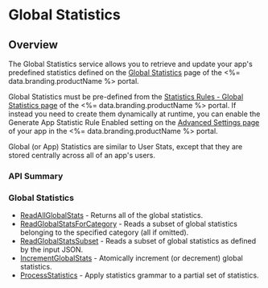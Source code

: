 # Global Statistics
## Overview



The Global Statistics service allows you to retrieve and update your app's predefined statistics defined on the
[Global Statistics](https://portal.braincloudservers.com/admin/dashboard#/development/stats-game) page of the <%= data.branding.productName %> portal.

Global Statistics must be pre-defined from the [Statistics Rules - Global Statistics page](https://portal.braincloudservers.com/admin/dashboard#/development/stats-game)
of the <%= data.branding.productName %> portal.  If instead you need to create them dynamically at runtime, you can enable the Generate App Statistic Rule Enabled setting on the
[Advanced Settings page](https://portal.braincloudservers.com/admin/dashboard#/development/core-settings-advanced-settings) of your app in the <%= data.branding.productName %> portal.

Global (or App) Statistics are similar to User Stats, except that they are stored centrally across all of an app's users.

### API Summary

### Global Statistics

* [ReadAllGlobalStats](/api/s2s/globalstats/readallglobalstats) - Returns all of the global statistics.
* [ReadGlobalStatsForCategory](/api/s2s/globalstats/readglobalstatsforcategory) - Reads a subset of global statistics belonging to the specified category (all if omitted).
* [ReadGlobalStatsSubset](/api/s2s/globalstats/readglobalstatssubset) - Reads a subset of global statistics as defined by the input JSON.
* [IncrementGlobalStats](/api/s2s/globalstats/incrementglobalstats) - Atomically increment (or decrement) global statistics.
* [ProcessStatistics](/api/s2s/globalstats/processstatistics) - Apply statistics grammar to a partial set of statistics.


<DocCardList />